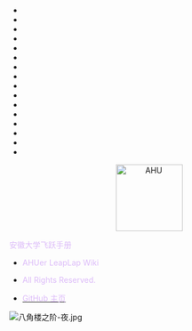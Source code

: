 * ⠀
* ⠀
* ⠀
* ⠀
* ⠀
* ⠀
* ⠀
* ⠀
* ⠀
* ⠀
* ⠀
* ⠀
* ⠀
* ⠀
* ⠀
* ⠀

<p align="center">
  <a href="https://github.com/AHUer-LeapLap/Impart-Inherit">
    <img alt="AHU" src="_media/AHU-logo-冬.png" height="120">
  </a>
</p>

<middle><font color="#DCBBF9">安徽大学飞跃手册</font></middle>

- <font color="#DCBBF9">AHUer LeapLap Wiki</font>

- <font color="#DCBBF9">All Rights Reserved.</font>

- [<font color="#DCBBF9">GitHub 主页</font>](https://github.com/AHUer-LeapLap/Impart-Inherit)

![八角楼之阶-夜.jpg](https://i.loli.net/2021/06/28/4JgnqDOwkIuzmeA.jpg)



